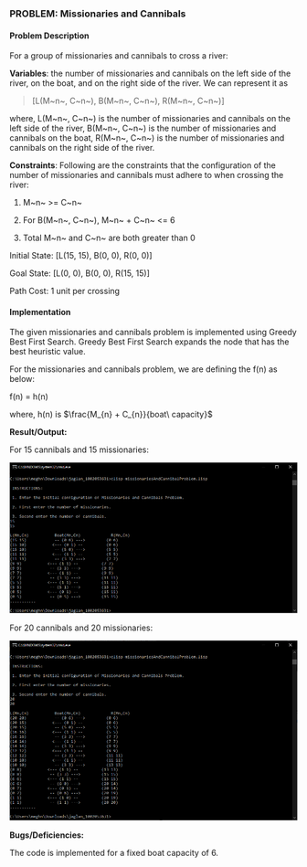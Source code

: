 
### PROBLEM: Missionaries and Cannibals

#### Problem Description

For a group of missionaries and cannibals to cross a river:

**Variables**: the number of missionaries and cannibals on the
left side of the river, on the boat, and on the right side of the river.
We can represent it as

> \[L(M~n~, C~n~), B(M~n~, C~n~), R(M~n~, C~n~)\]

where, 
		L(M~n~, C~n~) is the number of missionaries and cannibals on the
left side of the river,
		B(M~n~, C~n~) is the number of missionaries and cannibals on the boat,
		R(M~n~, C~n~) is the number of missionaries and cannibals on the right
side of the river.

**Constraints**: Following are the constraints that the
configuration of the number of missionaries and cannibals must adhere to
when crossing the river:

1.  M~n~ \>= C~n~

2.  For B(M~n~, C~n~), M~n~ + C~n~ \<= 6

3.  Total M~n~ and C~n~ are both greater than 0

Initial State: \[L(15, 15), B(0, 0), R(0, 0)\]

Goal State: \[L(0, 0), B(0, 0), R(15, 15)\]

Path Cost: 1 unit per crossing

#### Implementation

The given missionaries and cannibals problem is implemented using Greedy
Best First Search. Greedy Best First Search expands the node that has
the best heuristic value.

For the missionaries and cannibals problem, we are defining the f(n) as
below:

f(n) = h(n)

where, h(n) is $\frac{M_{n} + C_{n}}{boat\ capacity}$

**Result/Output:**

For 15 cannibals and 15 missionaries:

![](./image2.png)

For 20 cannibals and 20 missionaries:

![](./image1.png)

**Bugs/Deficiencies:**

The code is implemented for a fixed boat capacity of 6.
